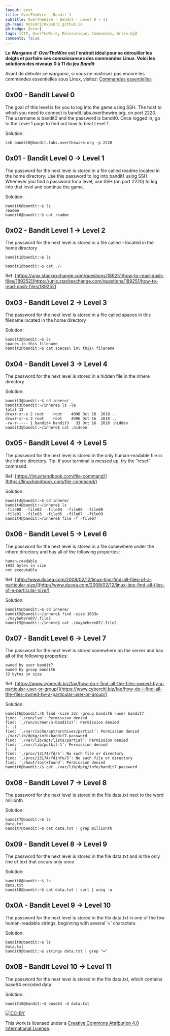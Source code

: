 ```yaml
---
layout: post
title: OverTheWire - Bandit 1
subtitle: OverTheWire - Bandit - Level 0 → 11 
gh-repo: 0xSs0rZ/0xSs0rZ.github.io
gh-badge: [star]
tags: [CTF, OverTheWire, Réseautique, Commandes, Write-Up]
comments: false
---
```


**Le Wargame d' _OverTheWire_ est l'endroit idéal pour se dérouiller les doigts et parfaire ses connaissances des commandes Linux. Voici les solutions des niveaux 0 à 11 du jeu _Bandit_**

Avant de débuter ce _wargame_, si vous ne maitrisez pas encore les commandes essentielles sous Linux, visitez: [Commandes essentielles](https://0xss0rz.github.io/2019-08-19-commandes-essentieles/)

## 0x00 - Bandit Level 0

The goal of this level is for you to log into the game using SSH. The host to which you need to connect is bandit.labs.overthewire.org, on port 2220. The username is bandit0 and the password is bandit0. Once logged in, go to the Level 1 page to find out how to beat Level 1.

Solution:

~~~
ssh bandit0@bandit.labs.overthewire.org -p 2220
~~~

## 0x01 - Bandit Level 0 → Level 1

The password for the next level is stored in a file called readme located in the home directory. Use this password to log into bandit1 using SSH. Whenever you find a password for a level, use SSH (on port 2220) to log into that level and continue the game.

Solution:

~~~
bandit0@bandit:~$ ls
readme
bandit0@bandit:~$ cat readme
~~~

## 0x02 - Bandit Level 1 → Level 2

The password for the next level is stored in a file called - located in the home directory

~~~
bandit1@bandit:~$ ls
-
bandit1@bandit:~$ cat ./-
~~~

Ref: [https://unix.stackexchange.com/questions/189251/how-to-read-dash-files/189252](https://unix.stackexchange.com/questions/189251/how-to-read-dash-files/189252)

## 0x03 - Bandit Level 2 → Level 3

The password for the next level is stored in a file called spaces in this filename located in the home directory

Solution:

~~~
bandit2@bandit:~$ ls
spaces in this filename
bandit2@bandit:~$ cat spaces\ in\ this\ filename 
~~~

## 0x04 - Bandit Level 3 → Level 4

The password for the next level is stored in a hidden file in the inhere directory

Solution:

~~~
bandit3@bandit:~$ cd inhere/
bandit3@bandit:~/inhere$ ls -la
total 12
drwxr-xr-x 2 root    root    4096 Oct 16  2018 .
drwxr-xr-x 3 root    root    4096 Oct 16  2018 ..
-rw-r----- 1 bandit4 bandit3   33 Oct 16  2018 .hidden
bandit3@bandit:~/inhere$ cat .hidden 
~~~

## 0x05 - Bandit Level 4 → Level 5

The password for the next level is stored in the only human-readable file in the inhere directory. Tip: if your terminal is messed up, try the “reset” command.

Ref: [https://linuxhandbook.com/file-command/](https://linuxhandbook.com/file-command/)

Solution:

~~~
bandit4@bandit:~$ cd inhere/
bandit4@bandit:~/inhere$ ls
-file00  -file02  -file04  -file06  -file08
-file01  -file03  -file05  -file07  -file09
bandit4@bandit:~/inhere$ file -f -file07
~~~

## 0x06 - Bandit Level 5 → Level 6

The password for the next level is stored in a file somewhere under the inhere directory and has all of the following properties:

    human-readable
    1033 bytes in size
    not executable

Ref: [http://www.ducea.com/2008/02/12/linux-tips-find-all-files-of-a-particular-size/](http://www.ducea.com/2008/02/12/linux-tips-find-all-files-of-a-particular-size/)

Solution:

~~~ 
bandit5@bandit:~$ cd inhere/
bandit5@bandit:~/inhere$ find -size 1033c
./maybehere07/.file2
bandit5@bandit:~/inhere$ cat ./maybehere07/.file2
~~~

## 0x07 - Bandit Level 6 → Level 7

The password for the next level is stored somewhere on the server and has all of the following properties:

    owned by user bandit7
    owned by group bandit6
    33 bytes in size

Ref: [https://www.cyberciti.biz/faq/how-do-i-find-all-the-files-owned-by-a-particular-user-or-group/](https://www.cyberciti.biz/faq/how-do-i-find-all-the-files-owned-by-a-particular-user-or-group/)

Solution:

~~~
bandit6@bandit:/$ find -size 33c -group bandit6 -user bandit7
find: ‘./run/lvm’: Permission denied
find: ‘./run/screen/S-bandit27’: Permission denied
(...)
find: ‘./var/cache/apt/archives/partial’: Permission denied
./var/lib/dpkg/info/bandit7.password
find: ‘./var/lib/apt/lists/partial’: Permission denied
find: ‘./var/lib/polkit-1’: Permission denied
(...)
find: ‘./proc/13174/fd/5’: No such file or directory
find: ‘./proc/13174/fdinfo/5’: No such file or directory
find: ‘./boot/lost+found’: Permission denied
bandit6@bandit:/$ cat ./var/lib/dpkg/info/bandit7.password
~~~

## 0x08 - Bandit Level 7 → Level 8

The password for the next level is stored in the file data.txt next to the word millionth

Solution:

~~~ 
bandit7@bandit:~$ ls
data.txt
bandit7@bandit:~$ cat data.txt | grep millionth
~~~

## 0x09 - Bandit Level 8 → Level 9

The password for the next level is stored in the file data.txt and is the only line of text that occurs only once

Solution:

~~~
bandit8@bandit:~$ ls
data.txt
bandit8@bandit:~$ cat data.txt | sort | uniq -u
~~~

## 0x0A - Bandit Level 9 → Level 10

The password for the next level is stored in the file data.txt in one of the few human-readable strings, beginning with several ‘=’ characters.

Solution:

~~~
bandit9@bandit:~$ ls
data.txt
bandit9@bandit:~$ strings data.txt | grep "="
~~~

## 0x0B - Bandit Level 10 → Level 11

The password for the next level is stored in the file data.txt, which contains base64 encoded data

Solution:

~~~
bandit10@bandit:~$ base64 -d data.txt 
~~~

[![CC-BY](https://mirrors.creativecommons.org/presskit/buttons/88x31/svg/by.svg)](https://creativecommons.org/licenses/by/4.0/)

This work is licensed under a [Creative Commons Attribution 4.0 International License](https://creativecommons.org/licenses/by/4.0/).


